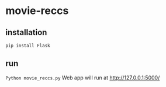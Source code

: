 # movie-reccs

## installation
`pip install Flask`

## run
`Python movie_reccs.py`
Web app will run at http://127.0.0.1:5000/
